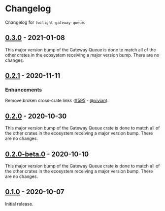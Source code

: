 # Changelog

Changelog for `twilight-gateway-queue`.

## [0.3.0] - 2021-01-08

This major version bump of the Gateway Queue is done to match all of the other
crates in the ecosystem receiving a major version bump. There are no changes.

## [0.2.1] - 2020-11-11

### Enhancements

Remove broken cross-crate links ([#595] - [@vivian]).

## [0.2.0] - 2020-10-30

This major version bump of the Gateway Queue crate is done to match all of the
other crates in the ecosystem receiving a major version bump. There are no
changes.

## [0.2.0-beta.0] - 2020-10-10

This major version bump of the Gateway Queue crate is done to match all of the
other crates in the ecosystem receiving a major version bump. There are no
changes.

## [0.1.0] - 2020-10-07

Initial release.

[@vivian]: https://github.com/vivian

[#595]: https://github.com/twilight-rs/twilight/pull/595

[0.3.0]: https://github.com/twilight-rs/twilight/releases/tag/gateway-queue-v0.3.0
[0.2.1]: https://github.com/twilight-rs/twilight/releases/tag/gateway-queue-v0.2.1
[0.2.0]: https://github.com/twilight-rs/twilight/releases/tag/gateway-queue-v0.2.0
[0.2.0-beta.0]: https://github.com/twilight-rs/twilight/releases/tag/gateway-queue-v0.2.0-beta.0
[0.1.0]: https://github.com/twilight-rs/twilight/releases/tag/gateway-queue-v0.1.0
